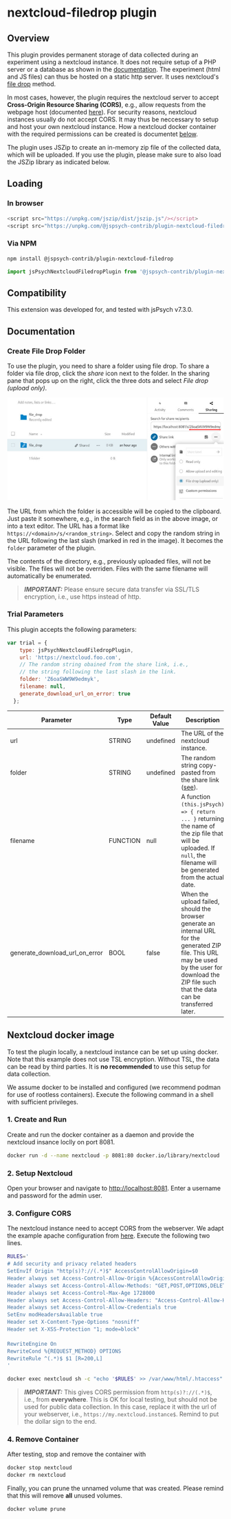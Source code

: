 # nextcloud-filedrop plugin

## Overview

This plugin provides permanent storage of data collected during an experiment using a nextcloud instance. 
It does not require setup of a PHP server or a database as shown in the [documentation]((https://www.jspsych.org/latest/overview/data/)).
The experiment (html and JS files) can thus be hosted on a static http server.
It uses nextcloud's [file drop](https://nextcloud.com/file-drop/) method.

In most cases, however, the plugin requires the nextcloud server to accept **Cross-Origin Resource Sharing (CORS)**, e.g., allow requests from the webpage host (documented [here](https://developer.mozilla.org/en-US/docs/Web/HTTP/CORS)). 
For security reasons, nextcloud instances usually do not accept CORS.
It may thus be neccessary to setup and host your own nextcloud instance.
How a nextcloud docker container with the required permissions can be created is documentet [below](#nextcloud-docker-image).

The plugin uses JSZip to create an in-memory zip file of the collected data, which will be uploaded.
If you use the plugin, please make sure to also load the JSZip library as indicated below.

## Loading

### In browser

```js
<script src="https://unpkg.com/jszip/dist/jszip.js"/></script>
<script src="https://unpkg.com/@jspsych-contrib/plugin-nextcloud-filedrop@1.0.0"/></script>
```

### Via NPM

```
npm install @jspsych-contrib/plugin-nextcloud-filedrop
```

```js
import jsPsychNextcloudFiledropPlugin from '@jspsych-contrib/plugin-nextcloud-filedrop';
```

## Compatibility

This extension was developed for, and tested with jsPsych v7.3.0. 

## Documentation


### Create File Drop Folder

To use the plugin, you need to share a folder using file drop.
To share a folder via file drop, click the *share* icon next to the folder.
In the sharing pane that pops up on the right, click the three dots and select *File drop (upload only)*.

![Screenshot](doc/share_folder_file_drop.jpg)

The URL from which the folder is accessible will be copied to the clipboard.
Just paste it somewhere, e.g., in the search field as in the above image, or into a text editor. 
The URL has a format like `https://<domain>/s/<random_string>`.
Select and copy the random string in the URL following the last slash (marked in red in the image).
It becomes the `folder` parameter of the plugin.

The contents of the directory, e.g., previously uploaded files, will not be visible.
The files will not be overriden. 
Files with the same filename will automatically be enumerated.

> **_IMPORTANT:_**  Please ensure secure data transfer via SSL/TLS encryption, i.e., use https instead of http. 

### Trial Parameters

This plugin accepts the following parameters:


```js
var trial = {
    type: jsPsychNextcloudFiledropPlugin,
    url: 'https://nextcloud.foo.com',
    // The random string obained from the share link, i.e.,
    // the string following the last slash in the link.
    folder: 'Z6oaSWW9W9edmyk',
    filename: null,
    generate_download_url_on_error: true
  };
```

Parameter | Type | Default Value | Description
----------|------|---------------|------------
url | STRING | undefined | The URL of the nextcloud instance.
folder | STRING | undefined | The random string copy-pasted from the share link ([see](#create-file-drop-folder)).
filename | FUNCTION | null | A function `(this.jsPsych) => { return ... }` returning the name of the zip file that will be uploaded. If `null`, the filename will be generated from the actual date.
generate_download_url_on_error | BOOL | false | When the upload failed, should the browser generate an internal URL for the generated ZIP file. This URL may be used by the user for download the ZIP file such that the data can be transferred later.



## Nextcloud docker image

To test the plugin locally, a nextcloud instance can be set up using docker.
Note that this example does not use TSL encryption.
Without TSL, the data can be read by third parties. 
It is **no recommended** to use this setup for data collection.

We assume docker to be installed and configured (we recommend podman for use of rootless containers).
Execute the following command in a shell with sufficient privileges.

### 1. Create and Run
Create and run the docker container as a daemon and provide the nextcloud insance loclly on port 8081.

``` sh
docker run -d --name nextcloud -p 8081:80 docker.io/library/nextcloud
````

### 2. Setup Nextcloud

Open your browser and navigate to [http://localhost:8081](http://localhost:8081).
Enter a username and password for the admin user.

### 3. Configure CORS

The nextcloud instance need to accept CORS from the webserver.
We adapt the example apache configuration from [here](https://github.com/perry-mitchell/webdav-client/issues/116#issuecomment-496032465).
Execute the following two lines.

``` sh
RULES='
# Add security and privacy related headers 
SetEnvIf Origin "http(s)?://(.*)$" AccessControlAllowOrigin=$0 
Header always set Access-Control-Allow-Origin %{AccessControlAllowOrigin}e env=AccessControlAllowOrigin 
Header always set Access-Control-Allow-Methods: "GET,POST,OPTIONS,DELETE,PUT,PROPFIND" 
Header always set Access-Control-Max-Age 1728000 
Header always set Access-Control-Allow-Headers: "Access-Control-Allow-Headers, Origin, Accept, X-Requested-With, Content-Type, Access-Control-Request-Method, Access-Control-Request-Headers, Authorization, X-CSRF-Token, Depth, OCS-AP$" 
Header always set Access-Control-Allow-Credentials true 
SetEnv modHeadersAvailable true 
Header set X-Content-Type-Options "nosniff" 
Header set X-XSS-Protection "1; mode=block" 

RewriteEngine On 
RewriteCond %{REQUEST_METHOD} OPTIONS 
RewriteRule ^(.*)$ $1 [R=200,L]
'
```

``` sh
docker exec nextcloud sh -c "echo '$RULES' >> /var/www/html/.htaccess"
```

> **_IMPORTANT:_** This gives CORS permission from `http(s)?://(.*)$`, i.e., from **everywhere**. 
> This is OK for local testing, but should not be used for public data collection.
> In this case, replace it with the url of your webserver, i.e., `https://my.nextcloud.instance$`.
> Remind to put the dollar sign to the end.

### 4. Remove Container

After testing, stop and remove the container with

```sh
docker stop nextcloud
docker rm nextcloud
```

Finally, you can prune the unnamed volume that was created. 
Please remind that this will remove **all** unused volumes.
```sh
docker volume prune
```
